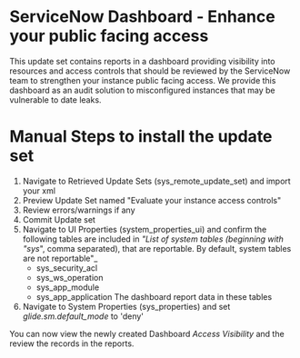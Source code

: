 # ServiceNow Dashboard - Enhance your public facing access
This update set contains reports in a dashboard providing visibility into resources and access controls that should be reviewed by the ServiceNow team to strengthen your instance public facing access. We provide this dashboard as an audit solution to misconfigured instances that may be vulnerable to date leaks.

# Manual Steps to install the update set 
1. Navigate to Retrieved Update Sets (sys_remote_update_set) and import your xml
2. Preview Update Set named "Evaluate your instance access controls"
3. Review errors/warnings if any
4. Commit Update set
5. Navigate to UI Properties (system_properties_ui) and confirm the following tables are included in _"List of system tables (beginning with "sys_", comma separated), that are reportable. By default, system tables are not reportable"_
      - sys_security_acl
      - sys_ws_operation
      - sys_app_module
      - sys_app_application
  The dashboard report data in these tables
6. Navigate to System Properties (sys_properties) and set _glide.sm.default_mode_ to 'deny'

You can now view the newly created Dashboard _Access Visibility_ and the review the records in the reports.

